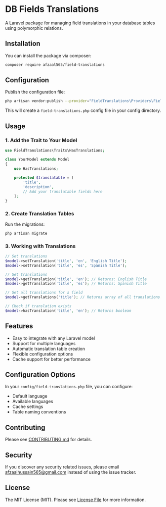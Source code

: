 # DB Fields Translations

A Laravel package for managing field translations in your database tables using polymorphic relations.

## Installation

You can install the package via composer:

```bash
composer require afzaal565/field-translations
```

## Configuration

Publish the configuration file:

```bash
php artisan vendor:publish --provider="FieldTranslations\Providers\FieldTranslationProvider"
```

This will create a `field-translations.php` config file in your config directory.

## Usage

### 1. Add the Trait to Your Model

```php
use FieldTranslations\Traits\HasTranslations;

class YourModel extends Model
{
    use HasTranslations;
    
    protected $translatable = [
        'title',
        'description',
        // Add your translatable fields here
    ];
}
```

### 2. Create Translation Tables

Run the migrations:

```bash
php artisan migrate
```

### 3. Working with Translations

```php
// Set translations
$model->setTranslation('title', 'en', 'English Title');
$model->setTranslation('title', 'es', 'Spanish Title');

// Get translations
$model->getTranslation('title', 'en'); // Returns: English Title
$model->getTranslation('title', 'es'); // Returns: Spanish Title

// Get all translations for a field
$model->getTranslations('title'); // Returns array of all translations

// Check if translation exists
$model->hasTranslation('title', 'en'); // Returns boolean
```

## Features

- Easy to integrate with any Laravel model
- Support for multiple languages
- Automatic translation table creation
- Flexible configuration options
- Cache support for better performance

## Configuration Options

In your `config/field-translations.php` file, you can configure:

- Default language
- Available languages
- Cache settings
- Table naming conventions

## Contributing

Please see [CONTRIBUTING.md](CONTRIBUTING.md) for details.

## Security

If you discover any security related issues, please email afzaalhussain565@gmail.com instead of using the issue tracker.

## License

The MIT License (MIT). Please see [License File](LICENSE.md) for more information.
